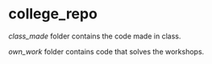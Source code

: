 # college_repo


*class_made* folder contains the code made in class.

*own_work* folder contains code that solves the workshops.
